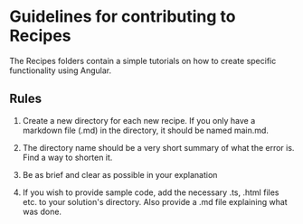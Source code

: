 # Guidelines for contributing to Recipes

The Recipes folders contain a simple tutorials on how to create specific functionality using Angular.

## Rules

1. Create a new directory for each new recipe. If you only have a markdown file (.md) in the directory, it should be named main.md.

2. The directory name should be a very short summary of what the error is. Find a way to shorten it. 

3. Be as brief and clear as possible in your explanation

4. If you wish to provide sample code, add the necessary .ts, .html files etc. to your solution's directory. Also provide a .md file explaining what was done.